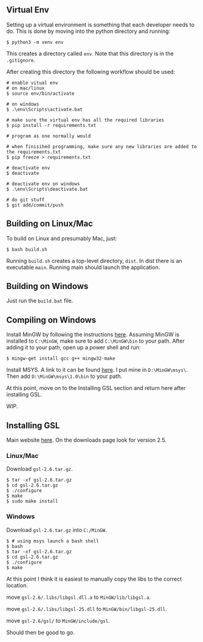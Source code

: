 

## Virtual Env
Setting up a virtual environment is something that each developer needs to do. This is done by moving into the python directory and running:

```$ python3 -m venv env```

This creates a directory called `env`. Note that this directory is in the `.gitignore`.

After creating this directory the following workflow should be used:
```
# enable vitual env
# on mac/linux
$ source env/bin/activate

# on windows
$ .\env\Scripts\activate.bat

# make sure the virtual env has all the required libraries
$ pip install -r requirements.txt

# program as one normally would

# when finisihed programming, make sure any new libraries are added to the requirements.txt
$ pip freeze > requirements.txt

# deactivate env
$ deactivate

# deactivate env on windows
$ .\env\Scripts\deactivate.bat

# do git stuff
$ git add/commit/push

```


## Building on Linux/Mac

To build on Linux and presumably Mac, just:

```
$ bash build.sh
```

Running `build.sh` creates a top-level directory, `dist`. In dist there is an executable `main`. Running main should launch the application.

## Building on Windows

Just run the `build.bat` file.

## Compiling on Windows

Install MinGW by following the instructions [here](http://www.mingw.org/wiki/Getting_Started). 
Assuming MinGW is installed to `C:\MinGW`, make sure to add `C:\MinGW\bin` to your path.
After adding it to your path, open up a power shell and run:
```
$ mingw-get install gcc g++ mingw32-make
```

Install MSYS. A link to it can be found [here](http://www.mingw.org/wiki/MSYS).
I put mine in `D:\MinGW\msys\`. Then add `D:\MinGW\msys\1.0\bin` to your path.

At this point, move on to the Installing GSL section and return here after installing GSL.

WIP.


## Installing GSL

Main website [here](https://www.gnu.org/software/gsl/). On the downloads page look for version 2.5.

### Linux/Mac

Download `gsl-2.6.tar.gz`.
```
$ tar -xf gsl-2.6.tar.gz
$ cd gsl-2.6.tar.gz
$ ./configure
$ make
$ sudo make install
```

### Windows

Download `gsl-2.6.tar.gz` into `C:/MinGW`.

```
$ # using msys launch a bash shell
$ bash
$ tar -xf gsl-2.6.tar.gz
$ cd gsl-2.6.tar.gz
$ ./configure
$ make
```

At this point I think it is easiest to manually copy the libs to the correct location.

move `gsl-2.6/.libs/libgsl.dll.a` to `MinGW/lib/libgsl.a`.

move `gsl-2.6/.libs/libgsl-25.dll` to `MinGW/bin/libgsl-25.dll`.

move `gsl-2.6/gsl/` to `MinGW/include/gsl`.

Should then be good to go.



